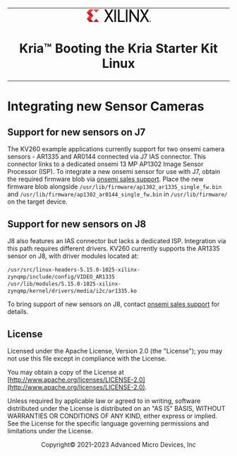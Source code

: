 <table class="sphinxhide">
 <tr>
   <td align="center"><img src="media/xilinx-logo.png" width="30%"/><h1>Kria&trade; Booting the Kria Starter Kit Linux</h1>
   </td>
 </tr>
</table>

# Integrating new Sensor Cameras

## Support for new sensors on J7

The KV260 example applications currently support for two onsemi camera sensors - AR1335 and AR0144 connected via J7 IAS connector. This connector links to a dedicated onsemi 13 MP AP1302 Image Sensor Processor (ISP). To integrate a new onsemi sensor for use with J7, obtain the required firmware blob via [onsemi sales support](https://www.onsemi.com/support/sales). Place the new firmware blob alongside  ```/usr/lib/firmware/ap1302_ar1335_single_fw.bin``` and ```/usr/lib/firmware/ap1302_ar0144_single_fw.bin``` in ```/usr/lib/firmware/``` on the target device.

## Support for new sensors on J8

J8 also features an IAS connector but lacks a dedicated ISP. Integration via this path requires different drivers. KV260 currently supports the AR1335 sensor on J8, with driver modules located at:

```
/usr/src/linux-headers-5.15.0-1025-xilinx-zynqmp/include/config/VIDEO_AR1335
/usr/lib/modules/5.15.0-1025-xilinx-zynqmp/kernel/drivers/media/i2c/ar1335.ko
```

To bring support of new sensors on J8, contact [onsemi sales support](https://www.onsemi.com/support/sales) for details.



## License

Licensed under the Apache License, Version 2.0 (the "License"); you may not use this file except in compliance with the License.

You may obtain a copy of the License at
[http://www.apache.org/licenses/LICENSE-2.0](http://www.apache.org/licenses/LICENSE-2.0).

Unless required by applicable law or agreed to in writing, software distributed under the License is distributed on an "AS IS" BASIS, WITHOUT WARRANTIES OR CONDITIONS OF ANY KIND, either express or implied. See the License for the specific language governing permissions and limitations under the License.

<p class="sphinxhide" align="center">Copyright&copy; 2021-2023 Advanced Micro Devices, Inc</p>
